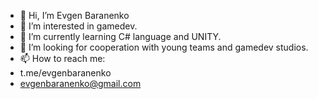 - 👋 Hi, I’m Evgen Baranenko
- 👀 I’m interested in gamedev.
- 🌱 I’m currently learning C# language and UNITY.
- 💞️ I’m  looking for cooperation with young teams and gamedev studios.
- 📫 How to reach me:
-    t.me/evgenbaranenko 
-    evgenbaranenko@gmail.com
<!---
evgenbaranenko/evgenbaranenko is a ✨ special ✨ repository because its `README.md` (this file) appears on your GitHub profile.
You can click the Preview link to take a look at your changes.
--->

